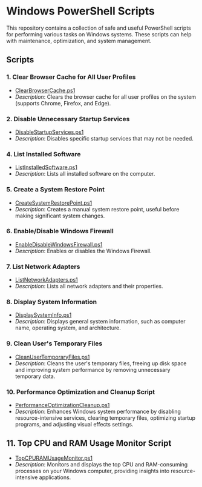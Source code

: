 # Windows PowerShell Scripts

This repository contains a collection of safe and useful PowerShell scripts for performing various tasks on Windows systems. These scripts can help with maintenance, optimization, and system management.

## Scripts

### 1. Clear Browser Cache for All User Profiles

- [ClearBrowserCache.ps1](/ClearBrowserCache.ps1)
- *Description*: Clears the browser cache for all user profiles on the system (supports Chrome, Firefox, and Edge).

### 2. Disable Unnecessary Startup Services

- [DisableStartupServices.ps1](/Powershell%20Scripts/PowerShell_Scripts/DisableStartupServices.ps1)
- *Description*: Disables specific startup services that may not be needed.

### 4. List Installed Software

- [ListInstalledSoftware.ps1](/Powershell%20Scripts/PowerShell_Scripts//ListInstalledSoftware.ps1)
- *Description*: Lists all installed software on the computer.

### 5. Create a System Restore Point

- [CreateSystemRestorePoint.ps1](/Powershell%20Scripts/PowerShell_Scripts/CreateSystemRestorePoint.ps1)
- *Description*: Creates a manual system restore point, useful before making significant system changes.

### 6. Enable/Disable Windows Firewall

- [EnableDisableWindowsFirewall.ps1](/Powershell%20Scripts/PowerShell_Scripts/EnableDisableWindowsFirewall.ps1)
- *Description*: Enables or disables the Windows Firewall.

### 7. List Network Adapters

- [ListNetworkAdapters.ps1](/Powershell%20Scripts/PowerShell_Scripts/ListNetworkAdapters.ps1)
- *Description*: Lists all network adapters and their properties.

### 8. Display System Information

- [DisplaySystemInfo.ps1](/Powershell%20Scripts/PowerShell_Scripts/DisplaySystemInfo.ps1)
- *Description*: Displays general system information, such as computer name, operating system, and architecture.

### 9. Clean User's Temporary Files

- [CleanUserTemporaryFiles.ps1](/Powershell%20Scripts/PowerShell_Scripts/CleanUserTemporaryFiles.ps1)
- *Description*: Cleans the user's temporary files, freeing up disk space and improving system performance by removing unnecessary temporary data.

### 10. Performance Optimization and Cleanup Script

- [PerformanceOptimizationCleanup.ps1](/Powershell%20Scripts/PowerShell_Scripts/PerformanceOptimizationCleanup.ps1)
- *Description*: Enhances Windows system performance by disabling resource-intensive services, clearing temporary files, optimizing startup programs, and adjusting visual effects settings.

## 11. Top CPU and RAM Usage Monitor Script

- [TopCPURAMUsageMonitor.ps1](/Powershell%20Scripts/PowerShell_Scripts/TopCPURAMUsageMonitor.ps1)
- *Description*: Monitors and displays the top CPU and RAM-consuming processes on your Windows computer, providing insights into resource-intensive applications.



